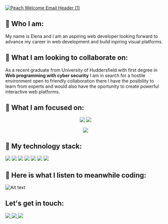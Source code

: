 <!--
**eporubin/eporubin** is a ✨ _special_ ✨ repository because its `README.md` (this file) appears on your GitHub profile.

Here are some ideas to get you started:

- 🔭 I’m currently working on ...
- 🌱 I’m currently learning ...
- 👯 I’m looking to collaborate on ...
- 🤔 I’m looking for help with ...
- 💬 Ask me about ...
- 📫 How to reach me: ...
- 😄 Pronouns: ...
- ⚡ Fun fact: ...
-->
[![Peach Welcome Email Header (1)](https://user-images.githubusercontent.com/33602691/186593461-4c8a8a2f-3cb9-4635-9283-6651a0fb02c8.png)
](https://github.com/eporubin/)

## 🌻 Who I am: 
My name is Elena and I am an aspiring web developer looking forward to advance my career in web development and build inpiring visual platforms.

## 🔎 What I am looking to collaborate on:
As a recent graduate from University of Huddersfield with first degree in **Web programming with cyber security** I am in search for a hostile environment open to friendly collaboration there I have the posibility to learn from experts and would also have the oportunity to create powerful interactive web platforms.

## 📍 What I am focused on: 

<p align = "center">
  <img  src = "https://github-readme-stats.vercel.app/api?username=eporubin&show_icons=true&theme=dracula&line_height=27">
  <img src = "https://github-readme-stats.vercel.app/api/top-langs/?username=eporubin&layout=compact&hide=java,shaderlab,kotlin,hlsl&theme=dracula">
</p>

<p align = "center">
 <img  src="https://github-readme-streak-stats.herokuapp.com/?user=eporubin&show_icons=true&locale=en&layout=compact&theme=dracula&line_height=0" />
</p> 

## 🧰 My technology stack: 
<p>
<img src="https://img.shields.io/badge/-HTML5-E34F26?style=flat-square&logo=html5&logoColor=white"/>
<img src="https://img.shields.io/badge/-CSS3-1572B6?style=flat-square&logo=css3"/>
<img src="https://img.shields.io/badge/-Bootstrap-563D7C?style=flat-square&logo=bootstrap"/>
<img src="https://img.shields.io/badge/-JavaScript-black?style=flat-square&logo=javascript"/>
<img src="https://img.shields.io/badge/-React-black?style=flat-square&logo=react"/>
<img src="https://img.shields.io/badge/-Git-black?style=flat-square&logo=git"/>
<img src="https://img.shields.io/badge/-GitHub-black?style=flat-square&logo=github"/>
<p>
  
## 🎵 Here is what I listen to meanwhile coding: 
![Alt text](https://spotify-recently-played-readme.vercel.app/api?user=31wnsogjb3qdp5pomp5jvwhsz2a4)

## Let's get in touch: 
  <p>
    <a href="mailto: eporubin@gmail.com">
      <img src="https://img.shields.io/badge/-Gmail-c14438?style=flat-square&logo=Gmail&logoColor=white&link=mailto:eporubin@gmail.com"/>
    </a>
    <a href="https://www.linkedin.com/in/porubinellen99/">
      <img src="https://img.shields.io/badge/-LinkedIn-blue?style=flat-square&logo=Linkedin&logoColor=white&link=https://www.linkedin.com/in/porubinellen99/"/>
    </a>
    <a href="[https://twitter.com/ritikhere307](https://www.instagram.com/elleporubin/)">
      <img src="https://img.shields.io/badge/-Instagram-purple?style=flat-square&logo=instagram&logoColor=white&link=https://www.instagram.com/elleporubin/"/>
    </a>
  </p>
  
